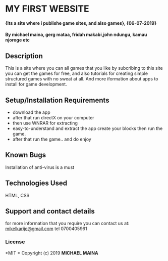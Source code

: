# MY FIRST WEBSITE
#### {Its a site where i publishe game sites, and also games}, {06-07-2019}
#### By **michael maina, gerg mataa, fridah makabi,john ndungu, kamau njoroge etc**
## Description
This is a site where you can all games that you like by subcribing to this site you can get the games for free, and also tutorials for creating simple structured games with no sweat at all.
And more iformation about apps to install for game development.
## Setup/Installation Requirements
* download the app
* after that run directX on your computer
* then use WNRAR for extracting
* easy-to-understand and extract the app create your blocks then run the game.
* after that run the game.. and do enjoy

## Known Bugs
Installation of anti-virus is a must
## Technologies Used
HTML, CSS
## Support and contact details
for more information that you require you can contact us at:
mikelkarije@gmail.com
tel 0700405961
### License
*MIT *
Copyright (c) 2019 **MICHAEL MAINA**
